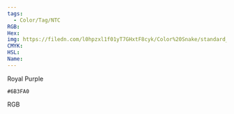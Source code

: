 ```yaml
---
tags:
  - Color/Tag/NTC
RGB:
Hex:
img: https://filedn.com/l0hpzxl1f01yT7GHxtF8cyk/Color%20Snake/standard_csv_to_svg/6B3FA0.svg
CMYK:
HSL:
Name:
---
```

Royal Purple
```palette
#6B3FA0
```
RGB
